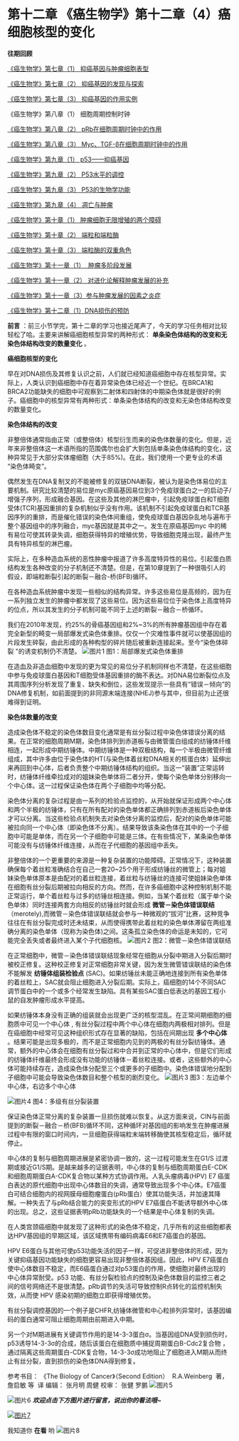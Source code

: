# 第十二章 《癌生物学》第十二章（4）癌细胞核型的变化

**往期回顾**
 

 
[《癌生物学》第七章（1） 抑癌基因与肿瘤细胞表型](http://mp.weixin.qq.com/s?__biz=Mzg4NjA5Mzg2Mw==&mid=2247486664&idx=1&sn=52597f9e0e4f0027c3bfc4c17954eba0&chksm=cf9fad80f8e824965ed77e0a87f16cb145e8ec9b80f3c4597624f7ea84882af22653207a8437&scene=21#wechat_redirect)
 
[《癌生物学》第七章（2） 抑癌基因的发现与探索](http://mp.weixin.qq.com/s?__biz=Mzg4NjA5Mzg2Mw==&mid=2247486671&idx=2&sn=18afb1b90118fc8ce0521c9f10a73d16&chksm=cf9fad87f8e8249117a3d1e0395cfabbda447a5a4410d4a9ff913043bee26d6ec8899e4aceb3&scene=21#wechat_redirect)
 
[《癌生物学》第七章（3） 抑癌基因的作用实例](http://mp.weixin.qq.com/s?__biz=Mzg4NjA5Mzg2Mw==&mid=2247486678&idx=2&sn=91703b8b6417578486ac512a09a064d2&chksm=cf9fad9ef8e82488061f0150a628ffa88f89b81d7f3155c0797ec2c4b4aef0a12bbd9db66ed8&scene=21#wechat_redirect)
 
《癌生物学》第八章（1） 细胞周期控制时钟
 
[《癌生物学》第八章（2） pRb在细胞周期时钟中的作用](http://mp.weixin.qq.com/s?__biz=Mzg4NjA5Mzg2Mw==&mid=2247487021&idx=1&sn=5b7c94bc179e2002f3c9a5713b0733c3&chksm=cf9faf65f8e82673762e74e560b7a481ee1561a6845ed2cdcf87ed1cef9427db47c7ad68d437&scene=21#wechat_redirect)
 
[《癌生物学》第八章（3） Myc、TGF-β在细胞周期时钟中的作用](http://mp.weixin.qq.com/s?__biz=Mzg4NjA5Mzg2Mw==&mid=2247487022&idx=1&sn=013769ab286813e3834183669c3fe69b&chksm=cf9faf66f8e82670baab3d827866f7b2b668259bbacfb38aedb0f0626ecc2dadf1f1235c895a&scene=21#wechat_redirect)
 
[《癌生物学》第九章（1） p53——抑癌基因](http://mp.weixin.qq.com/s?__biz=Mzg4NjA5Mzg2Mw==&mid=2247487247&idx=1&sn=50b6eaf0623c0c134f4c6588f68c3689&chksm=cf9fae47f8e82751bc562b5867da4f7cbecc9cfcd3bb65c3ea19891184fc6f4bd5cccf590299&scene=21#wechat_redirect)
 
[《癌生物学》第九章（2） P53水平的调控](http://mp.weixin.qq.com/s?__biz=Mzg4NjA5Mzg2Mw==&mid=2247487248&idx=1&sn=f33178b9d3428da2eb7ec91e7fe1e8f6&chksm=cf9fae58f8e8274e3234ef693fd33bda4ab3a62f6f3e790ea677a4dbe61b2b87e945202fb99d&scene=21#wechat_redirect)
 
[《癌生物学》第九章（3） P53的生物学功能](http://mp.weixin.qq.com/s?__biz=Mzg4NjA5Mzg2Mw==&mid=2247487249&idx=1&sn=812b0a64097fabf21da4b79650fe668d&chksm=cf9fae59f8e8274f0f4165f157155304db6f91b85bc141e38330e8b09c94173ff44a8e03718c&scene=21#wechat_redirect)
 
[《癌生物学》第九章（4） 凋亡与肿瘤](http://mp.weixin.qq.com/s?__biz=Mzg4NjA5Mzg2Mw==&mid=2247487251&idx=2&sn=c670121fa3e55e6eac50a606096bd292&chksm=cf9fae5bf8e8274d404393647fc7eca19b7f54bdac964ad16003b9b0f5f9eeaf767e843dcecb&scene=21#wechat_redirect)
 
[《癌生物学》第十章（1） 肿瘤细胞无限增殖的两个障碍](http://mp.weixin.qq.com/s?__biz=Mzg4NjA5Mzg2Mw==&mid=2247487501&idx=1&sn=3923a4a34cbabaf58f5c49f5973e4149&chksm=cf9fb145f8e83853ba49d4d8e6512b681ff674bfdf4724ff3a519130d9f6173242dad0e80132&scene=21#wechat_redirect)
 
[《癌生物学》第十章（2） 端粒和端粒酶](http://mp.weixin.qq.com/s?__biz=Mzg4NjA5Mzg2Mw==&mid=2247487506&idx=1&sn=4e2df94146e3a9328b7ca74b03a573da&chksm=cf9fb15af8e8384c2bdcf218c35b9497ffd1f521e658084df49d4be5f9eed137d39211a67935&scene=21#wechat_redirect)
 
[《癌生物学》第十章（3） 端粒酶的双重角色](http://mp.weixin.qq.com/s?__biz=Mzg4NjA5Mzg2Mw==&mid=2247487507&idx=2&sn=2b23b04530bff885efd741fed554d46f&chksm=cf9fb15bf8e8384d1670f2d518fdc4aa87cd47a756936cca722f2c6b88df16c699570d0cc205&scene=21#wechat_redirect)
 
[《癌生物学》第十一章（1）  肿瘤多阶段发展](http://mp.weixin.qq.com/s?__biz=Mzg4NjA5Mzg2Mw==&mid=2247487819&idx=1&sn=9e5153efeab13f233efce6fcefd01d53&chksm=cf9fb003f8e83915e4fca96afb9676a896222551f89c72698dd51b2a159d2098acaf2db3c0f2&scene=21#wechat_redirect)
 
[《癌生物学》第十一章（2） 对进化论解释肿瘤发展的补充](http://mp.weixin.qq.com/s?__biz=Mzg4NjA5Mzg2Mw==&mid=2247487832&idx=1&sn=5e8fbe85d6c878d01fd5c8123597f738&chksm=cf9fb010f8e83906a15b3a4dde368c45a4878310af6d8ae7cea6ee854219ee36eabe1ca51ae4&scene=21#wechat_redirect)
 
[《癌生物学》第十一章（3）参与肿瘤发展的因素之炎症](http://mp.weixin.qq.com/s?__biz=Mzg4NjA5Mzg2Mw==&mid=2247487874&idx=1&sn=d1adb72c268af79d532a0ede13f52abe&chksm=cf9fb0caf8e839dcdbc8eb23ce9779053eb50f64e7589bab3116b6ee14fb10b048f51388ec44&scene=21#wechat_redirect)
 
[《癌生物学》第十二章（1）DNA损伤的预防](http://mp.weixin.qq.com/s?__biz=Mzg4NjA5Mzg2Mw==&mid=2247487949&idx=1&sn=107054f050f8b4d3404a6e371ddf3194&chksm=cf9fb085f8e839937724d4ada4c21deec6f12551160dd2933522d10f25fae38b9b8ac6f895a3&scene=21#wechat_redirect)
 


 
**前言** ：前三小节学完，第十二章的学习也接近尾声了，今天的学习任务相对比较轻松了哈。主要来讲解癌细胞核型异常的两种形式： **单条染色体结构的改变和无染色体结构改变的数量变化** 。
 


 
 


 
 
**癌细胞核型的变化**
 
 


 
 
早在对DNA损伤及其修复认识之前，人们就已经知道癌细胞中存在核型异常。实际上，人类认识到癌细胞中存在着异常染色体已经近一个世纪。在BRCA1和BRCA2功能缺失的细胞中可观察到二射体和四射体的中期染色体就是很好的例子。癌细胞中的核型异常有两种形式：单条染色体结构的改变和无染色体结构改变的数量变化。
 


 
**染色体结构的改变**
 
 


 
 
非整倍体通常指由正常（或整倍体）核型衍生而来的染色体数量的变化。但是，近年来非整倍体这一术语所指的范围偶尔也会扩大到包括单条染色体结构的变化，这种异常见于大部分实体瘤细胞（大于85%)。在此，我们使用一个更专业的术语 “染色体畸变”。
 
偶然发生在DNA复制叉的不能被修复的双链DNA断裂，被认为是染色体易位的主要机制。研究比较清楚的易位是myc原癌基因易位到3个免疫球蛋白之一的启动子/增强子序列，形成融合基因。在这些及其他的淋巴瘤中，引起免疫球蛋白和T细胞受体(TCR)基因重排的复杂机制似乎没有作用。该机制不引起免疫球蛋白和TCR基因序列的重排，而是催化错误的染色体间重组，使免疫球蛋白基因杂乱地与遍布于整个基因组中的序列融合，myc基因就是其中之一。发生在原癌基因myc 中的稀有易位可使其转录失调，细胞获得特异的增殖优势，导致细胞克隆出现，最终产生具有特异核型的淋巴瘤。
 
实际上，在多种造血系统的恶性肿瘤中报道了许多高度特异性的易位。引起蛋白质结构发生各种改变的分子机制还不清楚。但是，在第10章提到了一种很吸引人的假设，即端粒断裂引起的断裂－融合-桥(BFB)循环。
 
在各种造血系统肿瘤中发现一些相似的结构异常。许多这些易位是高频的，因为在一系列独立发生的肿瘤中都发现了这些易位。因为这些易位位于染色体上高度特异的位点，所以其发生的分子机制可能不同于上述的断裂－融合－桥循环。
 
我们在2010年发现，约25%的骨癌基因组和2%~3%的所有肿瘤基因组中存在着完全新型的畸变一局部爆发式染色体重排。仅仅一个灾难性事件就可以使基因组的片段发生碎裂，由此形成的各种构型的碎片随后被重新连接起来。至今“染色体碎裂 "的诱变机制仍不清楚。
 ![图片1](images/img_第十二章_4_353_44d11ee6.jpg) 
图1：局部爆发式染色体重排
 


 
在造血及非造血细胞中发现的更为常见的易位分子机制同样也不清楚，在这些细胞中参与免疫球蛋白基因和T细胞受体基因重排的酶不表达。对DNA易位断裂位点及其周围序列分析发现了重复、缺失和倒位，这些发现提示一些具有“错误－倾向”的DNA修复机制，如前面提到的非同源末端连接(NHEJ)参与其中，但目前为止还很难得到证明。
 


 
**染色体数量的改变**
 
 


 
 
造成染色体不稳定的染色体数目变化通常是有丝分裂过程中染色体错误分离的结果。在正常的细胞周期M期，染色体排列到赤道板与由微管蛋白组成的纺锤体纤维相连，一起形成中期纺锤体。中期纺锤体是一种双极结构，每一个半极由微管纤维组成，其中许多由位于染色体的HT(与染色体着丝粒DNA相关的核蛋白体）延伸出来再回到中心体，后者负责整个中期纺锤体结构的组织。当这一“装置”正常运转时，纺锤体纤维牵拉成对的姐妹染色单体将二者分开，使每个染色单体分别移向一个中心体。这一过程保证染色体在两个子细胞中均等分配。
 
染色体分离的复杂过程是由一系列的检验点监控的，从开始就保证形成两个中心体和两个半极的纺锤体，只有在所有配对的染色单体都正确排列到赤道板后染色单体才可以分离。当这些检验点机制失去对染色体分离的监控后，配对的染色单体可能被拉向同一个中心体（即染色体不分离）。结果导致该条染色体在其中的一个子细胞中可能是单体，而在另一个子细胞中可能是三体。在有些情况下，某条染色单体可能没有与纺锤体纤维连接，从而在子代细胞的基因组中丢失。
 
非整倍体的一个更重要的来源是一种复杂装置的功能障碍。正常情况下，这种装置确保每个着丝粒准确结合在自己一套20~25个用于形成纺锤丝的微管上；每对姐妹染色单体原本是由配对的着丝粒连接，着丝粒与纺锤丝的连接可使姐妹染色单体在细胞有丝分裂后期被拉向相反的方向。然而，在许多癌细胞中这种控制机制不能正常运行，单个着丝粒与过多的纺锤丝相连接。例如，当某个着丝粒（属于单个染色单体）同时连接两套方向相反的纺锤丝时就会形成 **微管－染色体错误联结** （merotely),而微管－染色体错误联结就会参与一种微观的“拔河”比赛，这种竞争往往在有丝分裂完成时还未结束，从而使得携带此着丝粒的染色单体滞留在两组准确分离的染色单体（现称为染色体)之间。这条孤立染色体的命运是未知的，它可能完全丢失或者最终进入某个子代细胞核。
 ![图片2](images/img_第十二章_4_353_a7558df0.jpg) 
图2：微管－染色体错误联结
 


 
在正常细胞中，微管－染色体错误联结现象经常在细胞从分裂中期进入分裂后期时被校正修复。这种校正修复对正常细胞非常关键，因为发生微管错误联结的染色体不能解发 **纺锤体组装检验点** (SAC)。如果纺锤丝未能正确地连接到所有染色单体的着丝粒上，SAC就会阻止细胞进入分裂后期。实际上，癌细胞的14个不同SAC 调节蛋白中的一个或多个经常发生缺陷。具有某些SAC蛋白低表达的基因工程小鼠的自发肿瘤形成水平提高。
 
如果纺锤体本身没有正确的组装就会出现更广泛的核型混乱。在正常间期细胞的细胞质中可见一个中心体 , 有丝分裂过程中两个中心体在细胞内两极相对排列。但是在癌细胞中经常可见这种组织形式存在显著的缺陷，包括在间期出现 **多个中心体** 。结果可能是出现多极的，而不是正常细胞内见到的两极的有丝分裂纺锤体。通常，额外的中心体会在细胞有丝分裂过和中合并到正常的中心体中，但是它们形成的纺锤体纤维最终会形成没有功能的纺锤体－着丝粒连接。或者，这些额外的中心体可能持续存在，造成染色体分配至三个或更多的子细胞中。染色体错误地分配到子细胞中可能会导致染色体数目和整个核型的剧烈变化。
 ![图片3](images/img_第十二章_4_354_fe1774ed.jpg) 
图3：左边单个中心体，右边多个中心体
 


 ![图片4](images/img_第十二章_4_355_5fd16bf4.jpg) 
图4：多级有丝分裂装置
 


 
保证染色体正常分离的复杂装置一旦损伤就难以恢复。从这方面来说，CIN与前面提到的断裂－融合－桥(BFB)循环不同，这种循环对基因组的影响发生在肿瘤进展过程中有限的窗口时间内，一旦细胞获得端粒末端转移酶使其核型稳定后，循环就停止。
 
中心体的复制与细胞周期进展是紧密协调一致的，这一过程可能发生在G1/S 过渡期或接近G1/S期。是越来越多的证据表明，中心体的复制与细胞周期蛋白E-CDK和细胞周期蛋白A-CDK复合物以某种方式协调作用。人乳头瘤病毒(HPV) E7 癌蛋白表达的原代细胞中出现中心体数目的失调，通常导致出现多个中心体。E7癌蛋白可结合细胞内的视网膜母细胞瘤蛋白(pRb蛋白）使其功能失活，并加速其降解。一种失去了与pRb结合能力的突变形式的HPV E7癌蛋白不能诱导额外中心体的出现。总之，这些证据表明pRb功能缺失的一个结果是中心体复制的失调。
 
在人类宫颈癌细胞中就发现了这种形式的染色体不稳定，几乎所有的这些细胞都表达HPV基因组的早期区域，该区域携带有编码病毒E6和E7癌蛋白的基因。
 
HPV E6蛋白与其他可使p53功能失活的因子一样，可促进非整倍体的形成，因为关键抑癌基因功能缺失的细胞更容易出现非整倍体基因组。因此，HPV E7癌蛋白使中心体数目不稳定，而E6癌蛋白通过对p53蛋白的作用，使细胞对最终出现的中心体异常耐受。p53 功能、有丝分裂检验点的控制及染色体数目的监控三者之间的信号网络还不是很清楚。pRb调节的失活可导致控制R点转化的监控机制失效，从而使 HPV 感染初期的细胞立即获得增殖优势。
 
有丝分裂调控基因的一个例子是CHFR,纺锤体微管和中心粒排列异常时，该基因编码的蛋白通常可阻止细胞周期由前期进入中期。
 
另一个对M期进展有关键调节作用的是14-3-3蛋白σ。当基因组DNA受到损伤时，p53诱导14-3-3σ的合成，随后该蛋白在细胞质中捕捉周期蛋白B-Cdc2复合物 ，通过隔离这些周期蛋白-CDK复合物，14-3-3σ成功地阻止了细胞进入M期从而终止有丝分裂，直到损伤的染色体DNA得到修复。
 


 参考书目： 《The Biology of Cancer》（Second Edition）  R.A.Weinberg  著，詹启敏 等  译 
 编辑： 张月明 周健 
 校审： 张健 罗鹏 
![图片5](images/img_第十二章_4_356_75013fd4.jpg)
 
![图片6](images/img_第十二章_4_353_b125ba69.png) ***欢迎点击下方图片进行留言，说出你的看法哦~***
 
[![图片7](images/img_第十二章_4_353_355df75d.jpg)]()
 
我知道你 **在看** 哟
 ![图片8](images/img_第十二章_4_353_f0048d5e.jpg)
